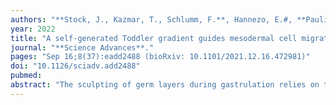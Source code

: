 ```yaml
---
authors: "**Stock, J., Kazmar, T., Schlumm, F.**, Hannezo, E.#, **Pauli, A.#**"
year: 2022
title: "A self-generated Toddler gradient guides mesodermal cell migration"
journal: "**Science Advances**."
pages: "Sep 16;8(37):eadd2488 (bioRxiv: 10.1101/2021.12.16.472981)"
doi: "10.1126/sciadv.add2488"
pubmed: 
abstract: "The sculpting of germ layers during gastrulation relies on the coordinated migration of progenitor cells, yet the cues controlling these long-range directed movements remain largely unknown. While directional migration often relies on a chemokine gradient generated from a localized source, we find that zebrafish ventrolateral mesoderm is guided by a self-generated gradient of the initially uniformly expressed and secreted protein Toddler/ELABELA/Apela. We show that the Apelin receptor, which is specifically expressed in mesodermal cells, has a dual role during gastrulation, acting as a scavenger receptor to generate a Toddler gradient, and as a chemokine receptor to sense this guidance cue. Thus, we uncover a single receptor-based self-generated gradient as the enigmatic guidance cue that can robustly steer the directional migration of mesoderm through the complex and continuously changing environment of the gastrulating embryo."
---
```

